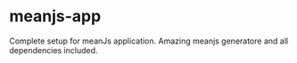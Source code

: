 # meanjs-app
Complete setup for meanJs application. Amazing meanjs generatore and all dependencies included.
